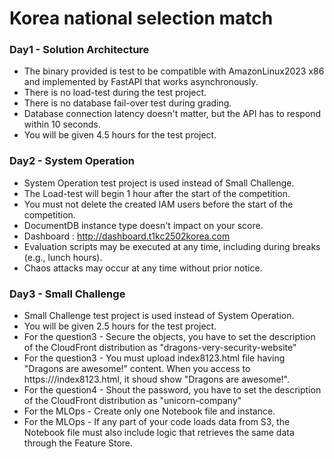 # Korea national selection match

### Day1 - Solution Architecture
- The binary provided is test to be compatible with AmazonLinux2023 x86 and implemented by FastAPI that works asynchronously.
- There is no load-test during the test project.
- There is no database fail-over test during grading.
- Database connection latency doesn't matter, but the API has to respond within 10 seconds.
- You will be given 4.5 hours for the test project.

### Day2 - System Operation
- System Operation test project is used instead of Small Challenge.
- The Load-test will begin 1 hour after the start of the competition.
- You must not delete the created IAM users before the start of the competition.
- DocumentDB instance type doesn't impact on your score.
- Dashboard : http://dashboard.t1kc2502korea.com
- Evaluation scripts may be executed at any time, including during breaks (e.g., lunch hours).
- Chaos attacks may occur at any time without prior notice.

### Day3 - Small Challenge
- Small Challenge test project is used instead of System Operation.
- You will be given 2.5 hours for the test project.
- For the question3 - Secure the objects, you have to set the description of the CloudFront distribution as "dragons-very-security-website"
- For the question3 - You must upload index8123.html file having "Dragons are awesome!" content. When you access to https://<CF>/index8123.html, it shoud show "Dragons are awesome!".
- For the question4 - Shout the password, you have to set the description of the CloudFront distribution as "unicorn-company"
- For the MLOps - Create only one Notebook file and instance.
- For the MLOps - If any part of your code loads data from S3, the Notebook file must also include logic that retrieves the same data through the Feature Store.

